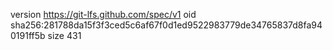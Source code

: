 version https://git-lfs.github.com/spec/v1
oid sha256:281788da15f3f3ced5c6af67f0d1ed9522983779de34765837d8fa940191ff5b
size 431
